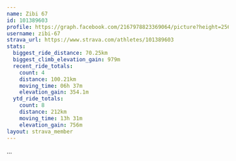 ```yaml
---
name: Zibi 67
id: 101389603
profile: https://graph.facebook.com/2167978823369064/picture?height=256&width=256
username: zibi-67
strava_url: https://www.strava.com/athletes/101389603
stats:
  biggest_ride_distance: 70.25km
  biggest_climb_elevation_gain: 979m
  recent_ride_totals:
    count: 4
    distance: 100.21km
    moving_time: 06h 37m
    elevation_gain: 354.1m
  ytd_ride_totals:
    count: 8
    distance: 212km
    moving_time: 13h 31m
    elevation_gain: 756m
layout: strava_member
--- 
```

...
